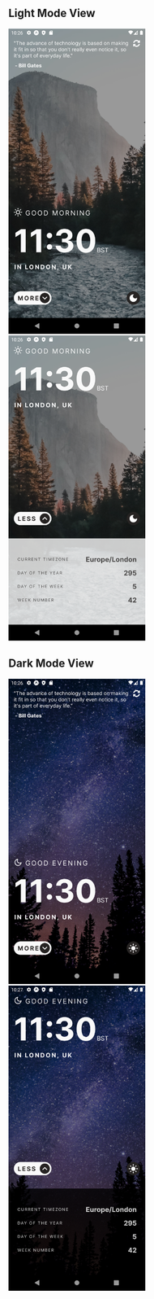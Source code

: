 ## Light Mode View

<img src="mobile-view-image/light-1.png" height="600"> <space> <space> <space> <img src="mobile-view-image/light-2.png" height="600">

## Dark Mode View

<img src="mobile-view-image/dark-1.png" height="600"> <space> <space> <space> <img src="mobile-view-image/dark-2.png" height="600">
